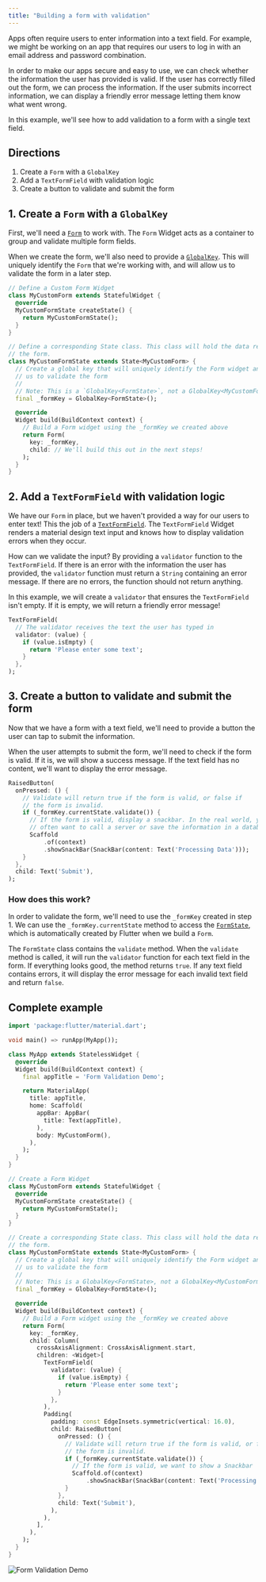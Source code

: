 ```yaml
---
title: "Building a form with validation"
---
```


Apps often require users to enter information into a text field. For 
example, we might be working on an app that requires our users to log in with an 
email address and password combination.

In order to make our apps secure and easy to use, we can check whether the 
information the user has provided is valid. If the user has correctly filled
out the form, we can process the information. If the user submits incorrect
information, we can display a friendly error message letting them know what went
wrong.

In this example, we'll see how to add validation to a form with a single 
text field. 

## Directions

  1. Create a `Form` with a `GlobalKey`
  2. Add a `TextFormField` with validation logic
  3. Create a button to validate and submit the form

## 1. Create a `Form` with a `GlobalKey`

First, we'll need a [`Form`](https://docs.flutter.io/flutter/widgets/Form-class.html) 
to work with. The `Form` Widget acts as a container to group and validate 
multiple form fields.

When we create the form, we'll also need to provide a [`GlobalKey`](https://docs.flutter.io/flutter/widgets/GlobalKey-class.html). 
This will uniquely identify the `Form` that we're working with, and will allow
us to validate the form in a later step. 

<!-- skip -->
```dart
// Define a Custom Form Widget
class MyCustomForm extends StatefulWidget {
  @override
  MyCustomFormState createState() {
    return MyCustomFormState();
  }
}

// Define a corresponding State class. This class will hold the data related to 
// the form.
class MyCustomFormState extends State<MyCustomForm> {
  // Create a global key that will uniquely identify the Form widget and allow
  // us to validate the form
  //
  // Note: This is a `GlobalKey<FormState>`, not a GlobalKey<MyCustomFormState>! 
  final _formKey = GlobalKey<FormState>();

  @override
  Widget build(BuildContext context) {
    // Build a Form widget using the _formKey we created above
    return Form(
      key: _formKey,
      child: // We'll build this out in the next steps!
    );
  }
}
```

## 2. Add a `TextFormField` with validation logic

We have our `Form` in place, but we haven't provided a way for our users to 
enter text! This the job of a [`TextFormField`](https://docs.flutter.io/flutter/material/TextFormField-class.html).
The `TextFormField` Widget renders a material design text input and knows how to
display validation errors when they occur.

How can we validate the input? By providing a `validator` function to the 
`TextFormField`. If there is an error with the information the user has
provided, the `validator` function must return a `String` containing
an error message. If there are no errors, the function should not return
anything.

In this example, we will create a `validator` that ensures the `TextFormField`
isn't empty. If it is empty, we will return a friendly error message!

<!-- skip -->
```dart
TextFormField(
  // The validator receives the text the user has typed in
  validator: (value) {
    if (value.isEmpty) {
      return 'Please enter some text';
    }
  },
);
```

## 3. Create a button to validate and submit the form

Now that we have a form with a text field, we'll need to provide a button the 
user can tap to submit the information. 

When the user attempts to submit the form, we'll need to check if the form is 
valid. If it is, we will show a success message. If the text field has no 
content, we'll want to display the error message.

<!-- skip -->
```dart
RaisedButton(
  onPressed: () {
    // Validate will return true if the form is valid, or false if
    // the form is invalid.
    if (_formKey.currentState.validate()) {
      // If the form is valid, display a snackbar. In the real world, you'd
      // often want to call a server or save the information in a database
      Scaffold
          .of(context)
          .showSnackBar(SnackBar(content: Text('Processing Data')));
    }
  },
  child: Text('Submit'),
);
```

### How does this work?

In order to validate the form, we'll need to use the `_formKey` created in 
step 1. We can use the `_formKey.currentState` method to access the 
[`FormState`](https://docs.flutter.io/flutter/widgets/FormState-class.html),
which is automatically created by Flutter when we build a `Form`. 

The `FormState` class contains the `validate` method. When the `validate` method
is called, it will run the `validator` function for each text field in the form. 
If everything looks good, the method returns `true`. If any text field contains
errors, it will display the error message for each invalid text field and return 
`false`.

## Complete example

```dart
import 'package:flutter/material.dart';

void main() => runApp(MyApp());

class MyApp extends StatelessWidget {
  @override
  Widget build(BuildContext context) {
    final appTitle = 'Form Validation Demo';

    return MaterialApp(
      title: appTitle,
      home: Scaffold(
        appBar: AppBar(
          title: Text(appTitle),
        ),
        body: MyCustomForm(),
      ),
    );
  }
}

// Create a Form Widget
class MyCustomForm extends StatefulWidget {
  @override
  MyCustomFormState createState() {
    return MyCustomFormState();
  }
}

// Create a corresponding State class. This class will hold the data related to
// the form.
class MyCustomFormState extends State<MyCustomForm> {
  // Create a global key that will uniquely identify the Form widget and allow
  // us to validate the form
  //
  // Note: This is a GlobalKey<FormState>, not a GlobalKey<MyCustomFormState>!
  final _formKey = GlobalKey<FormState>();

  @override
  Widget build(BuildContext context) {
    // Build a Form widget using the _formKey we created above
    return Form(
      key: _formKey,
      child: Column(
        crossAxisAlignment: CrossAxisAlignment.start,
        children: <Widget>[
          TextFormField(
            validator: (value) {
              if (value.isEmpty) {
                return 'Please enter some text';
              }
            },
          ),
          Padding(
            padding: const EdgeInsets.symmetric(vertical: 16.0),
            child: RaisedButton(
              onPressed: () {
                // Validate will return true if the form is valid, or false if
                // the form is invalid.
                if (_formKey.currentState.validate()) {
                  // If the form is valid, we want to show a Snackbar
                  Scaffold.of(context)
                      .showSnackBar(SnackBar(content: Text('Processing Data')));
                }
              },
              child: Text('Submit'),
            ),
          ),
        ],
      ),
    );
  }
}
```

![Form Validation Demo](/images/cookbook/form-validation.gif)
